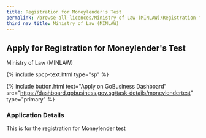 ```yaml
---
title: Registration for Moneylender's Test
permalink: /browse-all-licences/Ministry-of-Law-(MINLAW)/Registration-for-Moneylenders-Test
third_nav_title: Ministry of Law (MINLAW)
---
```


## Apply for Registration for Moneylender's Test

Ministry of Law (MINLAW)

{% include spcp-text.html type="sp" %}

{% include button.html text="Apply on GoBusiness Dashboard" src="https://dashboard.gobusiness.gov.sg/task-details/moneylendertest" type="primary" %}

<H3>Application Details</H3>

This is for the registration for Moneylender test

